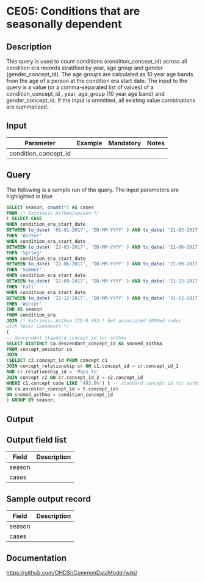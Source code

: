 <!---
Group:condition era
Name:CE05 Conditions that are seasonally dependent
Author:Patrick Ryan
CDM Version: 5.0
-->

# CE05: Conditions that are seasonally dependent

## Description
This query is used to count conditions (condition_concept_id) across all condition era records stratified by year, age group and gender (gender_concept_id). The age groups are calculated as 10 year age bands from the age of a person at the condition era start date. The input to the query is a value (or a comma-separated list of values) of a condition_concept_id , year, age_group (10 year age band) and gender_concept_id. If the input is ommitted, all existing value combinations are summarized..

## Input

|  Parameter |  Example |  Mandatory |  Notes |
| --- | --- | --- | --- |
| condition_concept_id |   |   |   |

## Query
The following is a sample run of the query. The input parameters are highlighted in blue

```sql
SELECT season, count(*) AS cases
FROM /* Extrinsic Asthma/season */
( SELECT CASE 
WHEN condition_era_start_date
BETWEEN to_date( '01-01-2017', 'DD-MM-YYYY' ) AND to_date( '21-03-2017', 'DD-MM-YYYY' )
THEN 'Winter'
WHEN condition_era_start_date
BETWEEN to_date( '22-03-2017', 'DD-MM-YYYY' ) AND to_date( '21-06-2017', 'DD-MM-YYYY' )
THEN 'Spring'
WHEN condition_era_start_date
BETWEEN to_date( '22-06-2017', 'DD-MM-YYYY' ) AND to_date( '21-09-2017', 'DD-MM-YYYY' )
THEN 'Summer'
WHEN condition_era_start_date
BETWEEN to_date( '22-09-2017', 'DD-MM-YYYY' ) AND to_date( '21-12-2017', 'DD-MM-YYYY' )
THEN 'Fall'
WHEN condition_era_start_date
BETWEEN to_date( '22-12-2017', 'DD-MM-YYYY' ) AND to_date( '31-12-2017', 'DD-MM-YYYY' )
THEN 'Winter'
END AS season
FROM condition_era
JOIN /* Extrinsic Asthma ICD-9 493.* Get associated SNOMed codes
with their 12endents */
(
-- descendant standard concept id for asthma
SELECT DISTINCT ca.descendant_concept_id AS snomed_asthma
FROM concept_ancestor ca 
JOIN
(SELECT c2.concept_id FROM concept c1 
JOIN concept_relationship cr ON c1.concept_id = cr.concept_id_1 
AND cr.relationship_id = 'Maps to'
JOIN concept c2 ON cr.concept_id_2 = c2.concept_id
WHERE c1.concept_code LIKE '493.0%') t -- standard concept id for asthma
ON ca.ancestor_concept_id = t.concept_id)
ON snomed_asthma = condition_concept_id
) GROUP BY season;
```

## Output

## Output field list

|  Field |  Description |
| --- | --- |
| season |   |
| cases |   |

## Sample output record

|  Field |  Description |
| --- | --- |
| season |   |
| cases |   |

## Documentation
https://github.com/OHDSI/CommonDataModel/wiki/

